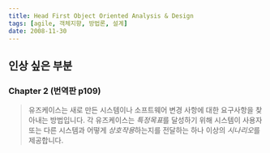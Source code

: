 ```yaml
---
title: Head First Object Oriented Analysis & Design
tags: [agile, 객체지향, 방법론, 설계]
date: 2008-11-30
---
```


## 인상 싶은 부분
### Chapter 2 (번역판 p109)
> 유즈케이스는 새로 만든 시스템이나 소프트웨어 변경 사항에 대한 요구사항을 찾아내는 방법입니다.
> 각 유즈케이스는 *특정목표*를 달성하기 위해 시스템이 사용자 또는 다른 시스템과 어떻게 *상호작용*하는지를 전달하는 
> 하나 이상의 *시나리오*를 제공합니다.
